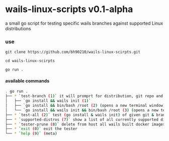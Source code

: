 # wails-linux-scripts v0.1-alpha

a small go script for testing specific wails branches against supported Linux distributions

### use

`git clone https://github.com/bh90210/wails-linux-scirpts.git`

`cd wails-linux-scirpts`

`go run .`

#### available commands

```bash
. go run .
├── * `test-branch (1)` it will promprt for distribution, git repo and specific branch to test against
│   ├── `go install && wails init (1)`
│   ├── `go install && bin/bash /root (2) (opens a new terminal window)`
│   └── `go install && wails init && bin/bash /root (3) (opens a new terminal window)`
├── * `test-all (2)` test (go install & wails init) of given git & branch against all supported distros (cpu intense!)
├── * `supported-distros (7)` show a list of all currently supported distributions
├── * `tester-prune (8)` delete from host all wails built docker images
├── * `exit (0)` exit the tester
└── * `help (9)` (meta)
```
